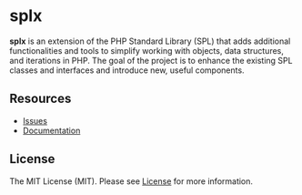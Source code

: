 # splx

**splx** is an extension of the PHP Standard Library (SPL) that adds additional functionalities and tools to simplify working with objects, data structures, and iterations in PHP.
The goal of the project is to enhance the existing SPL classes and interfaces and introduce new, useful components.

## Resources

- [Issues](https://github.com/sxbrsky/php-splx/issues)
- [Documentation]()

## License

The MIT License (MIT). Please see [License](LICENSE) for more information.
